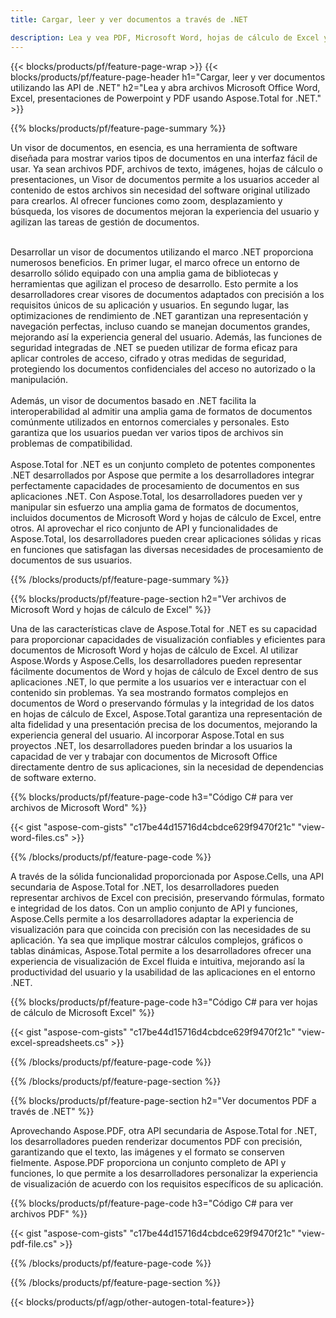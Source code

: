 ```yaml
---
title: Cargar, leer y ver documentos a través de .NET 

description: Lea y vea PDF, Microsoft Word, hojas de cálculo de Excel y presentaciones de PowerPoint a través de su aplicación .NET. Código C# listado.
---
```


{{< blocks/products/pf/feature-page-wrap >}}
{{< blocks/products/pf/feature-page-header h1="Cargar, leer y ver documentos utilizando las API de .NET" h2="Lea y abra archivos Microsoft Office Word, Excel, presentaciones de Powerpoint y PDF usando Aspose.Total for .NET." >}}

{{% blocks/products/pf/feature-page-summary %}}

Un visor de documentos, en esencia, es una herramienta de software diseñada para mostrar varios tipos de documentos en una interfaz fácil de usar. Ya sean archivos PDF, archivos de texto, imágenes, hojas de cálculo o presentaciones, un Visor de documentos permite a los usuarios acceder al contenido de estos archivos sin necesidad del software original utilizado para crearlos. Al ofrecer funciones como zoom, desplazamiento y búsqueda, los visores de documentos mejoran la experiencia del usuario y agilizan las tareas de gestión de documentos. <br /> <br />

Desarrollar un visor de documentos utilizando el marco .NET proporciona numerosos beneficios. En primer lugar, el marco ofrece un entorno de desarrollo sólido equipado con una amplia gama de bibliotecas y herramientas que agilizan el proceso de desarrollo. Esto permite a los desarrolladores crear visores de documentos adaptados con precisión a los requisitos únicos de su aplicación y usuarios. En segundo lugar, las optimizaciones de rendimiento de .NET garantizan una representación y navegación perfectas, incluso cuando se manejan documentos grandes, mejorando así la experiencia general del usuario. Además, las funciones de seguridad integradas de .NET se pueden utilizar de forma eficaz para aplicar controles de acceso, cifrado y otras medidas de seguridad, protegiendo los documentos confidenciales del acceso no autorizado o la manipulación. <br />
<br />
Además, un visor de documentos basado en .NET facilita la interoperabilidad al admitir una amplia gama de formatos de documentos comúnmente utilizados en entornos comerciales y personales. Esto garantiza que los usuarios puedan ver varios tipos de archivos sin problemas de compatibilidad.
<br /><br />
Aspose.Total for .NET es un conjunto completo de potentes componentes .NET desarrollados por Aspose que permite a los desarrolladores integrar perfectamente capacidades de procesamiento de documentos en sus aplicaciones .NET. Con Aspose.Total, los desarrolladores pueden ver y manipular sin esfuerzo una amplia gama de formatos de documentos, incluidos documentos de Microsoft Word y hojas de cálculo de Excel, entre otros. Al aprovechar el rico conjunto de API y funcionalidades de Aspose.Total, los desarrolladores pueden crear aplicaciones sólidas y ricas en funciones que satisfagan las diversas necesidades de procesamiento de documentos de sus usuarios.

{{% /blocks/products/pf/feature-page-summary  %}}

{{% blocks/products/pf/feature-page-section  h2="Ver archivos de Microsoft Word y hojas de cálculo de Excel" %}}

Una de las características clave de Aspose.Total for .NET es su capacidad para proporcionar capacidades de visualización confiables y eficientes para documentos de Microsoft Word y hojas de cálculo de Excel. Al utilizar Aspose.Words y Aspose.Cells, los desarrolladores pueden representar fácilmente documentos de Word y hojas de cálculo de Excel dentro de sus aplicaciones .NET, lo que permite a los usuarios ver e interactuar con el contenido sin problemas. Ya sea mostrando formatos complejos en documentos de Word o preservando fórmulas y la integridad de los datos en hojas de cálculo de Excel, Aspose.Total garantiza una representación de alta fidelidad y una presentación precisa de los documentos, mejorando la experiencia general del usuario. Al incorporar Aspose.Total en sus proyectos .NET, los desarrolladores pueden brindar a los usuarios la capacidad de ver y trabajar con documentos de Microsoft Office directamente dentro de sus aplicaciones, sin la necesidad de dependencias de software externo.

{{% blocks/products/pf/feature-page-code h3="Código C# para ver archivos de Microsoft Word" %}}

{{< gist "aspose-com-gists" "c17be44d15716d4cbdce629f9470f21c" "view-word-files.cs" >}}

{{% /blocks/products/pf/feature-page-code  %}}

A través de la sólida funcionalidad proporcionada por Aspose.Cells, una API secundaria de Aspose.Total for .NET, los desarrolladores pueden representar archivos de Excel con precisión, preservando fórmulas, formato e integridad de los datos. Con un amplio conjunto de API y funciones, Aspose.Cells permite a los desarrolladores adaptar la experiencia de visualización para que coincida con precisión con las necesidades de su aplicación. Ya sea que implique mostrar cálculos complejos, gráficos o tablas dinámicas, Aspose.Total permite a los desarrolladores ofrecer una experiencia de visualización de Excel fluida e intuitiva, mejorando así la productividad del usuario y la usabilidad de las aplicaciones en el entorno .NET.

{{% blocks/products/pf/feature-page-code h3="Código C# para ver hojas de cálculo de Microsoft Excel" %}}

{{< gist "aspose-com-gists" "c17be44d15716d4cbdce629f9470f21c" "view-excel-spreadsheets.cs" >}}

{{% /blocks/products/pf/feature-page-code  %}}

{{% /blocks/products/pf/feature-page-section %}}

{{% blocks/products/pf/feature-page-section  h2="Ver documentos PDF a través de .NET" %}}

Aprovechando Aspose.PDF, otra API secundaria de Aspose.Total for .NET, los desarrolladores pueden renderizar documentos PDF con precisión, garantizando que el texto, las imágenes y el formato se conserven fielmente. Aspose.PDF proporciona un conjunto completo de API y funciones, lo que permite a los desarrolladores personalizar la experiencia de visualización de acuerdo con los requisitos específicos de su aplicación.

{{% blocks/products/pf/feature-page-code h3="Código C# para ver archivos PDF" %}}

{{< gist "aspose-com-gists" "c17be44d15716d4cbdce629f9470f21c" "view-pdf-file.cs" >}}

{{% /blocks/products/pf/feature-page-code  %}}

{{% /blocks/products/pf/feature-page-section %}}

{{< blocks/products/pf/agp/other-autogen-total-feature>}}
